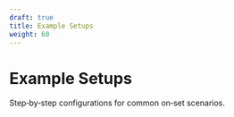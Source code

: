 ```yaml
---
draft: true
title: Example Setups
weight: 60
---
```


# Example Setups
Step‑by‑step configurations for common on‑set scenarios.
